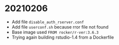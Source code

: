 


# 20210206
* Add file `disable_auth_rserver.conf`
* Add file `userconf.sh` because rror file not found
* Base image used `FROM rocker/r-ver:3.6.3`
* Trying again building rstudio-1.4 from a Dockerfile